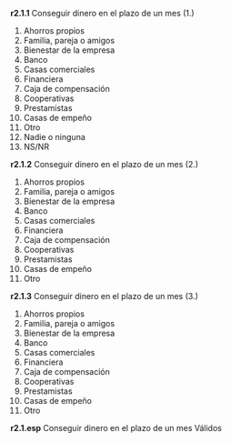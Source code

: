 **r2.1.1**	Conseguir dinero en el plazo de un mes (1.)

1. Ahorros propios
2. Familia, pareja o amigos
3. Bienestar de la empresa
4. Banco
5. Casas comerciales
6. Financiera
7. Caja de compensación
8. Cooperativas
9. Prestamistas
10. Casas de empeño
11. Otro
12. Nadie o ninguna
99. NS/NR


**r2.1.2**	Conseguir dinero en el plazo de un mes (2.)

1. Ahorros propios
2. Familia, pareja o amigos
3. Bienestar de la empresa
4. Banco
5. Casas comerciales
6. Financiera
7. Caja de compensación
8. Cooperativas
9. Prestamistas
10. Casas de empeño
11. Otro


**r2.1.3**	Conseguir dinero en el plazo de un mes (3.)

1. Ahorros propios
2. Familia, pareja o amigos
3. Bienestar de la empresa
4. Banco
5. Casas comerciales
6. Financiera
7. Caja de compensación
8. Cooperativas
9. Prestamistas
10. Casas de empeño
11. Otro


**r2.1.esp**	Conseguir dinero en el plazo de un mes	Válidos
